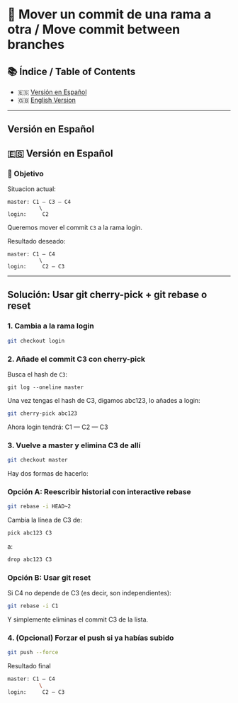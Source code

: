 
# 🧩 Mover un commit de una rama a otra / Move commit between branches

## 📚 Índice / Table of Contents

- 🇪🇸 [Versión en Español](#versión-en-español)
- 🇬🇧 [English Version](#english-version)

---

## Versión en Español
## 🇪🇸 Versión en Español

### 🎯 Objetivo

Situacion actual:

```
master: C1 — C3 — C4
          \
login:     C2
```

Queremos mover el commit `C3` a la rama login.

Resultado deseado:

```
master: C1 — C4
          \
login:     C2 — C3
```

---
## Solución: Usar git cherry-pick + git rebase o reset

### 1. Cambia a la rama login
```bash
git checkout login
```

### 2. Añade el commit C3 con cherry-pick

Busca el hash de `C3`:

```
git log --oneline master
```
Una vez tengas el hash de C3, digamos abc123, lo añades a login:

```bash
git cherry-pick abc123
```
Ahora login tendrá: C1 — C2 — C3

### 3. Vuelve a master y elimina C3 de allí
```bash
git checkout master
```
Hay dos formas de hacerlo:

### Opción A: Reescribir historial con interactive rebase
```bash
git rebase -i HEAD~2
```
Cambia la línea de C3 de:
```bash
pick abc123 C3
```
a:
```bash
drop abc123 C3
```

### Opción B: Usar git reset
Si C4 no depende de C3 (es decir, son independientes):

```bash
git rebase -i C1
```
Y simplemente eliminas el commit C3 de la lista.

### 4. (Opcional) Forzar el push si ya habías subido
```bash
git push --force
```

Resultado final
```bash
master: C1 — C4
          \
login:     C2 — C3
```

